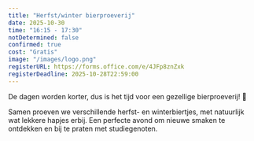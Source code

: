 ```yaml
---
title: "Herfst/winter bierproeverij"
date: 2025-10-30
time: "16:15 - 17:30"
notDetermined: false
confirmed: true
cost: "Gratis"
image: "/images/logo.png"
registerURL: https://forms.office.com/e/4JFp8znZxk
registerDeadline: 2025-10-28T22:59:00
---
```


De dagen worden korter, dus is het tijd voor een gezellige bierproeverij! 🍻

Samen proeven we verschillende herfst- en winterbiertjes, met natuurlijk wat lekkere hapjes erbij. Een perfecte avond om nieuwe smaken te ontdekken en bij te praten met studiegenoten.
